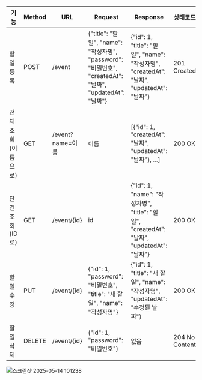 | 기능           | Method | URL                     | Request                                                                                   | Response                                                                                      | 상태코드         |
|----------------|--------|--------------------------|--------------------------------------------------------------------------------------------|-----------------------------------------------------------------------------------------------|------------------|
| 할일 등록      | POST   | /event                   | {"title": "할일", "name": "작성자명", "password": "비밀번호", "createdAt": "날짜", "updatedAt": "날짜"} | {"id": 1, "title": "할일", "name": "작성자명", "createdAt": "날짜", "updatedAt": "날짜"}         | 201 Created      |
| 전체 조회 (이름으로) | GET    | /event?name=이름        | 이름                                                                 | [{"id": 1, "createdAt": "날짜", "updatedAt": "날짜"}, ...]                                     | 200 OK           |
| 단건 조회 (ID로)     | GET    | /event/{id}             | id                                                                                       | {"id": 1, "name": "작성자명", "title": "할일", "createdAt": "날짜", "updatedAt": "날짜"}       | 200 OK           |
| 할일 수정       | PUT    | /event/{id}             | {"id": 1, "password": "비밀번호", "title": "새 할일", "name": "작성자명"}                  | {"id": 1, "title": "새 할일", "name": "작성자명", "updatedAt": "수정된 날짜"}                   | 200 OK           |
| 할일 삭제       | DELETE | /event/{id}             | {"id": 1, "password": "비밀번호"}                                                          | 없음                                                                                          | 204 No Content   |



![스크린샷 2025-05-14 101238](https://github.com/user-attachments/assets/cc574fac-cbf1-4f1d-be78-809173ceab5e)
